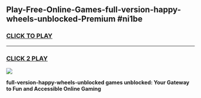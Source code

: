 
## Play-Free-Online-Games-full-version-happy-wheels-unblocked-Premium #ni1be
<h3>
<a href="https://premium.freeplayer.one?title=full-version-happy-wheels-unblocked&ref=8M">CLICK TO PLAY</a></h3>
<hr>

<h3>
<a href="https://premium.freeplayer.one?title=full-version-happy-wheels-unblocked&ref=8M">CLICK 2 PLAY</a>
  
</h3>

<a href="https://premium.freeplayer.one?title=full-version-happy-wheels-unblocked&ref=8M"><img src="https://clearcache.store/games.png"></a>


**full-version-happy-wheels-unblocked games unblocked: Your Gateway to Fun and Accessible Online Gaming**
